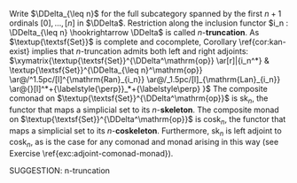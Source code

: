 
Write $\DDelta_{\leq n}$ for the full subcategory spanned by the first $n+1$ ordinals $[0],\ldots, [n]$ in $\DDelta$. Restriction along the inclusion functor $i_n : \DDelta_{\leq n} \hookrightarrow \DDelta$ is called $n$-**truncation**. As $\textup{\textsf{Set}}$ is complete and cocomplete, Corollary \ref{cor:kan-exist} implies that $n$-truncation admits both left and right adjoints:
 $\xymatrix{\textup{\textsf{Set}}^{\DDelta^\mathrm{op}}  \ar[r]|{i_n^*} & \textup{\textsf{Set}}^{\DDelta_{\leq n}^\mathrm{op}} \ar@/^1.5pc/[l]^{\mathrm{Ran}_{i_n}} \ar@/_1.5pc/[l]_{\mathrm{Lan}_{i_n}} \ar@{}[l]^*+{\labelstyle{\perp}}_*+{\labelstyle\perp} }$ The composite comonad on $\textup{\textsf{Set}}^{\DDelta^\mathrm{op}}$ is sk$_n$, the functor that maps a simplicial set to its $n$-**skeleton**. The composite monad on $\textup{\textsf{Set}}^{\DDelta^\mathrm{op}}$ is cosk$_n$, the functor that maps a simplicial set to its $n$-**coskeleton**. Furthermore, sk$_n$ is left adjoint to cosk$_n$, as is the case for any comonad and monad arising in this way (see Exercise \ref{exc:adjoint-comonad-monad}).

SUGGESTION: n-truncation